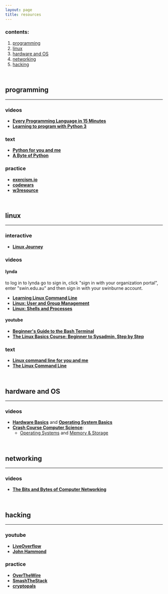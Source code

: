 ```yaml
---
layout: page
title: resources
---
```

### contents:
1. [programming](#programming)
1. [linux](#linux)
1. [hardware and OS](#hardware-and-os)
1. [networking](#networking)
1. [hacking](#hacking)

<br/>

## programming
---

### videos

* [__Every Programming Language in 15 Minutes__](https://www.youtube.com/watch?v=duhDovqHbEs)
* [__Learning to program with Python 3__](https://www.youtube.com/playlist?list=PLQVvvaa0QuDeAams7fkdcwOGBpGdHpXln)

### text

* [__Python for you and me__](https://pymbook.readthedocs.io/en/latest/)
* [__A Byte of Python__](https://python.swaroopch.com/first_steps.html)

### practice

* [__exercism.io__](https://exercism.io)
* [__codewars__](https://codewars.com)
* [__w3resource__](https://www.w3resource.com/python-exercises/)

<br/>

## linux
---

### interactive

* [__Linux Journey__](https://linuxjourney.com)

### videos

#### lynda

to log in to lynda go to sign in, click "sign in with your organization portal", enter "swin.edu.au" and then sign in with your swinburne account.

* [__Learning Linux Command Line__](https://www.lynda.com/Linux-tutorials/Learning-Linux-Command-Line/753913-2.html)
* [__Linux: User and Group Management__](https://www.lynda.com/Linux-tutorials/Linux-User-Group-Management/517443-2.html)
* [__Linux: Shells and Processes__](https://www.lynda.com/Linux-tutorials/Linux-Shells-Processes/554398-2.html)

#### youtube

* [__Beginner's Guide to the Bash Terminal__](https://www.youtube.com/watch?v=oxuRxtrO2Ag)
* [__The Linux Basics Course: Beginner to Sysadmin, Step by Step__](https://www.youtube.com/playlist?list=PLtK75qxsQaMLZSo7KL-PmiRarU7hrpnwK)

### text

* [__Linux command line for you and me__](https://lym.readthedocs.io/en/latest/)
* [__The Linux Command Line__](http://linuxcommand.org/tlcl.php)

<br/>

## hardware and OS
---

### videos

* [__Hardware Basics__](https://www.youtube.com/watch?v=9-KUm9YpPm0) and [__Operating System Basics__](https://www.youtube.com/watch?v=9GDX-IyZ_C8)
* [__Crash Course Computer Science__](https://www.youtube.com/playlist?list=PL8dPuuaLjXtNlUrzyH5r6jN9ulIgZBpdo): 
    * [Operating Systems](https://www.youtube.com/watch?v=26QPDBe-NB8&list=PL8dPuuaLjXtNlUrzyH5r6jN9ulIgZBpdo) and [Memory & Storage](https://www.youtube.com/watch?v=TQCr9RV7twk&list=PL8dPuuaLjXtNlUrzyH5r6jN9ulIgZBpdo)

<br/>

## networking
---

### videos

* [__The Bits and Bytes of Computer Networking__](https://www.coursera.org/learn/computer-networking)

<br/>

## hacking
---

### youtube

* [__LiveOverflow__](https://www.youtube.com/channel/UClcE-kVhqyiHCcjYwcpfj9w)
* [__John Hammond__](https://www.youtube.com/channel/UCVeW9qkBjo3zosnqUbG7CFw)

### practice

* [__OverTheWire__](https://overthewire.org/wargames/)
* [__SmashTheStack__](http://smashthestack.org)
* [__cryptopals__](https://cryptopals.com)